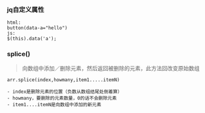 ### jq自定义属性
```
html:
button(data-a="hello")
js:
$(this).data('a');
```
### splice()
> 向数组中添加／删除元素，然后返回被删除的元素，此方法回改变原始数组

```
arr.splice(index,howmany,item1.....itemN)
```

    - index是删除元素的位置（负数从数组结尾处倒着算）
    - howmany，要删除的元素数量，0的话不会删除元素
    - item1....itemN是向数组中添加的新元素